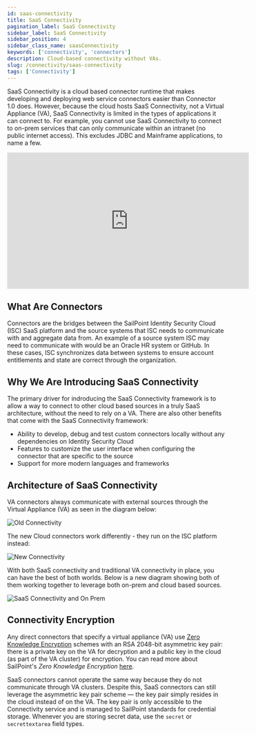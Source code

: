 ```yaml
---
id: saas-connectivity
title: SaaS Connectivity
pagination_label: SaaS Connectivity
sidebar_label: SaaS Connectivity
sidebar_position: 4
sidebar_class_name: saasConnectivity
keywords: ['connectivity', 'connectors']
description: Cloud-based connectivity without VAs.
slug: /connectivity/saas-connectivity
tags: ['Connectivity']
---
```


SaaS Connectivity is a cloud based connector runtime that makes developing and deploying web service connectors easier than Connector 1.0 does. However, because the cloud hosts SaaS Connectivity, not a Virtual Appliance (VA), SaaS Connectivity is limited in the types of applications it can connect to. For example, you cannot use SaaS Connectivity to connect to on-prem services that can only communicate within an intranet (no public internet access). This excludes JDBC and Mainframe applications, to name a few.

<div className="text--center">
<iframe width="560" height="315" src="https://www.youtube.com/embed/1WPO7t0j1oc?si=RZjNJYUrDtKLmbvB" title="YouTube video player" frameBorder="0" allow="accelerometer; autoplay; clipboard-write; encrypted-media; gyroscope; picture-in-picture; web-share" allowFullScreen></iframe>
</div>

## What Are Connectors

Connectors are the bridges between the SailPoint Identity Security Cloud (ISC) SaaS platform and the source systems that ISC needs to communicate with and aggregate data from. An example of a source system ISC may need to communicate with would be an Oracle HR system or GitHub. In these cases, ISC synchronizes data between systems to ensure account entitlements and state are correct through the organization.

## Why We Are Introducing SaaS Connectivity

The primary driver for indroducing the SaaS Connectivity framework is to allow a way to connect to other cloud based sources in a truly SaaS architecture, without the need to rely on a VA. There are also other benefits that come with the SaaS Connectivity framework:

- Ability to develop, debug and test custom connectors locally without any dependencies on Identity Security Cloud
- Features to customize the user interface when configuring the connector that are specific to the source
- Support for more modern languages and frameworks

## Architecture of SaaS Connectivity

VA connectors always communicate with external sources through the Virtual Appliance (VA) as seen in the diagram below:

![Old Connectivity](./img/old_connectivity_diagram.png)

The new Cloud connectors work differently - they run on the ISC platform instead:

![New Connectivity](./img/new_connectivity_diagram.png)

With both SaaS connectivity and traditional VA connectivity in place, you can have the best of both worlds. Below is a new diagram showing both of them working together to leverage both on-prem and cloud based sources.

![SaaS Connectivity and On Prem](./img/new_connectivity_diagram_both.png)

## Connectivity Encryption

Any direct connectors that specify a virtual appliance (VA) use [Zero Knowledge Encryption](https://community.sailpoint.com/t5/Lighthouse/Protecting-Sensitive-Data-with-Zero-Knowledge-Encryption/ta-p/79657?attachment-id=452) schemes with an RSA 2048-bit asymmetric key pair: there is a private key on the VA for decryption and a public key in the cloud (as part of the VA cluster) for encryption. You can read more about SailPoint's *Zero Knowledge Encryption* [here](./zero-knowledge-encryption).

SaaS connectors cannot operate the same way because they do not communicate through VA clusters. Despite this, SaaS connectors can still leverage the asymmetric key pair scheme — the key pair simply resides in the cloud instead of on the VA. The key pair is only accessible to the Connectivity service and is managed to SailPoint standards for credential storage. Whenever you are storing secret data, use the `secret` or `secrettextarea` field types.
